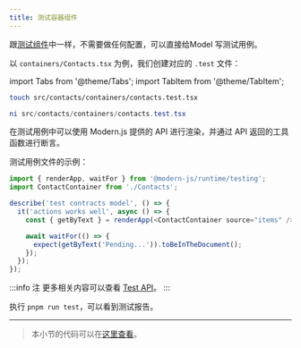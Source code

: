 ```yaml
---
title: ​测试容器组件
---
```


跟[测试组件​​​](../c06-css-and-component/6.6-testing)中一样，不需要做任何配置，可以直接给Model 写测试用例。

以 `containers/Contacts.tsx` 为例，我们创建对应的 `.test` 文件：

import Tabs from '@theme/Tabs';
import TabItem from '@theme/TabItem';

<Tabs>
<TabItem value="macOS" label="macOS" default>

```bash
touch src/contacts/containers/contacts.test.tsx
```

</TabItem>
<TabItem value="Windows" label="Windows">

```powershell
ni src/contacts/containers/contacts.test.tsx
```

</TabItem>
</Tabs>

在测试用例中可以使用 Modern.js 提供的 API 进行渲染，并通过 API 返回的工具函数进行断言。

测试用例文件的示例：

```ts
import { renderApp, waitFor } from '@modern-js/runtime/testing';
import ContactContainer from './Contacts';

describe('test contracts model', () => {
  it('actions works well', async () => {
    const { getByText } = renderApp(<ContactContainer source="items" />);

    await waitFor(() => {
      expect(getByText('Pending...')).toBeInTheDocument();
    });
  });
});
```

:::info 注
更多相关内容可以查看 [Test API](/docs/apis/runtime/testing/renderApp)。
:::

执行 `pnpm run test`，可以看到测试报告。

---

> 本小节的代码可以在[这里查看](https://github.com/modern-js-dev/modern-js-examples/tree/main/tutorials/c11/hello-modern-4)。
